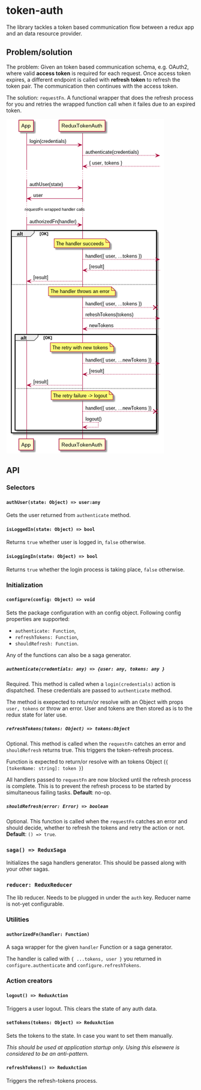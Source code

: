 # token-auth

The library tackles a token based communication flow between a redux app and an data resource provider.

## Problem/solution

The problem: Given an token based communication schema, e.g. OAuth2, where valid **access token** is required for each request. Once access token expires, a different endpoint is called with **refresh token** to refresh the token pair. The communication then continues with the access token.

The solution: `requestFn`. A functional wrapper that does the refresh process for you and retries the wrapped function call when it failes due to an expired token.

![workflow](readme-seq1.png)

## API

### Selectors

#### `authUser(state: Object) => user:any`

Gets the user returned from `authenticate` method.

#### `isLoggedIn(state: Object) => bool`

Returns `true` whether user is logged in, `false` otherwise.

#### `isLoggingIn(state: Object) => bool`

Returns `true` whether the login process is taking place, `false` otherwise.

### Initialization

#### `configure(config: Object) => void`

Sets the package configuration with an config object. Following config properties are supported:

- `authenticate: Function`,
- `refreshTokens: Function`,
- `shouldRefresh: Function`.

Any of the functions can also be a saga generator.

##### `authenticate(credentials: any) => {user: any, tokens: any }`

Required. This method is called when a `login(credentials)` action is dispatched. These credentials are passed to `authenticate` method.

The method is exepected to return/or resolve with an Object with props `user, tokens` or throw an error. User and tokens are then stored as is to the redux state for later use.


##### `refreshTokens(tokens: Object) => tokens:Object`

Optional. This method is called when the `requestFn` catches an error and `shouldRefresh` returns true. This triggers the token-refresh process.

Function is expected to return/or resolve with an tokens Object (`{ [tokenName: string]: token }`)

All handlers passed to `requestFn` are now blocked until the refresh process is complete. This is to prevent the refresh process to be started by simultaneous failing tasks. **Default**: no-op.

##### `shouldRefresh(error: Error) => boolean`

Optional. This function is called when the `requestFn` catches an error and should decide, whether to refresh the tokens and retry the action or not. **Default**: `() => true`.

### `saga() => ReduxSaga`

Initializes the saga handlers generator. This should be passed along with your other sagas.

### `reducer: ReduxReducer`

The lib reducer. Needs to be plugged in under the `auth` key. Reducer name is not-yet configurable.

### Utilities

#### `authorizedFn(handler: Function)`

A saga wrapper for the given `handler` Function or a saga generator.

The handler is called with `{ ...tokens, user }` you returned in `configure.authenticate` and `configure.refreshTokens`.

### Action creators

#### `logout() => ReduxAction`

Triggers a user logout. This clears the state of any auth data.

#### `setTokens(tokens: Object) => ReduxAction`

Sets the tokens to the state. In case you want to set them manually.

*This should be used at application startup only. Using this elsewere is considered to be an anti-pattern.*

#### `refreshTokens() => ReduxAction`

Triggers the refresh-tokens process.

